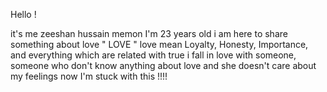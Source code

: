 Hello !

it's me zeeshan hussain memon I'm 23 years old i am here to share something about love
" LOVE " love mean Loyalty, Honesty, Importance, and everything which are related with true 
i fall in love with someone, someone who don't know anything about love and she doesn't care about my feelings
now I'm stuck with this !!!!

